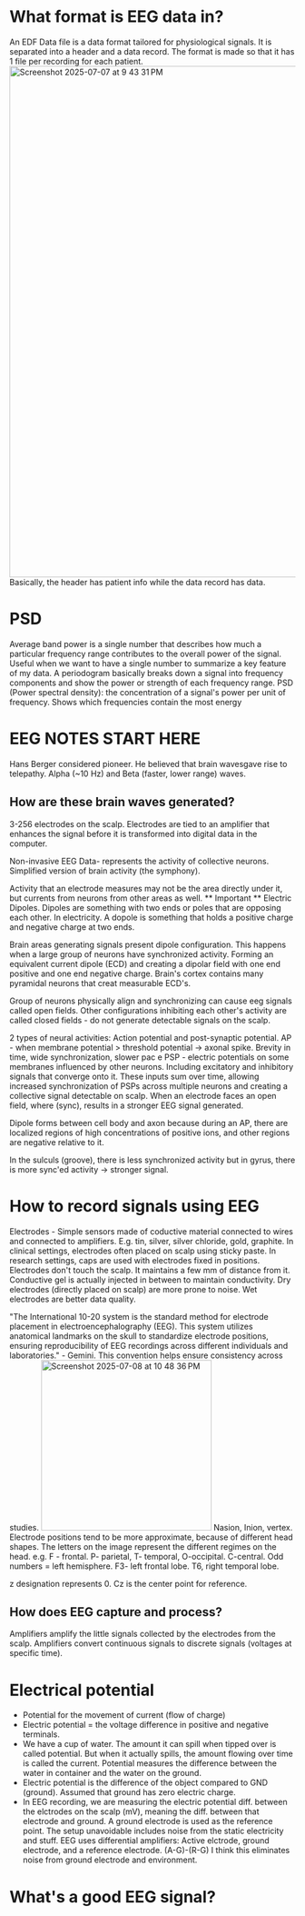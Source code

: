 # What format is EEG data in?
An EDF Data file is a data format tailored for physiological signals. It is separated into a header and a data record.
The format is made so that it has 1 file per recording for each patient.
<img width="900" alt="Screenshot 2025-07-07 at 9 43 31 PM" src="https://github.com/user-attachments/assets/5241d0f1-f21a-4c08-a839-de14e0d16f7e" />
Basically, the header has patient info while the data record has data.
# PSD
Average band power is a single number that describes how much a particular frequency range contributes to the overall power of the signal. Useful when we want to have a single number to summarize a key feature of my data.
A periodogram basically breaks down a signal into frequency components and show the power or strength of each frequency range.
PSD (Power spectral density): the concentration of a signal's power per unit of frequency. Shows which frequencies contain the most energy

# EEG NOTES START HERE

Hans Berger considered pioneer. He believed that brain wavesgave rise to telepathy.
Alpha (~10 Hz) and Beta (faster, lower range) waves.

## How are these brain waves generated?

3-256 electrodes on the scalp. Electrodes are tied to an amplifier that enhances the signal before it is transformed into digital data in the computer.

Non-invasive EEG Data- represents the activity of collective neurons. Simplified version of brain activity (the symphony).

Activity that an electrode measures may not be the area directly under it, but currents from neurons from other areas as well.
** Important **
Electric Dipoles. Dipoles are something with two ends or poles that are opposing each other. In electricity. A dopole is something that holds a positive charge and negative charge at two ends.

Brain areas generating signals present dipole configuration. This happens when a large group of neurons have synchronized activity. Forming an equivalent current dipole (ECD) and creating a dipolar field with one end positive and one end negative charge. Brain's cortex contains many pyramidal neurons that creat measurable ECD's. 

Group of neurons physically align and synchronizing can cause eeg signals called open fields. Other configurations inhibiting each other's activity are called closed fields - do not generate detectable signals on the scalp.

2 types of neural activities:
Action potential and post-synaptic potential.
AP - when membrane potential > threshold potential -> axonal spike. Brevity in time, wide synchronization, slower pac e
PSP -  electric potentials on some membranes influenced by other neurons. Including excitatory and inhibitory signals that converge onto it.
These inputs sum over time, allowing increased synchronization of PSPs across multiple neurons and creating a collective signal detectable on scalp. When an electrode faces an open field, where (sync), results in a stronger EEG signal generated.

Dipole forms between cell body and axon because during an AP, there are localized regions of high concentrations of positive ions, and other regions are negative relative to it.

In the sulculs (groove), there is less synchronized activity but in gyrus, there is more sync'ed activity -> stronger signal.

# How to record signals using EEG

Electrodes - Simple sensors made of coductive material connected to wires and connected to amplifiers. E.g. tin, silver, silver chloride, gold, graphite. In clinical settings, electrodes often placed on scalp using sticky paste. In research settings, caps are used with electrodes fixed in positions. Electrodes don't touch the scalp. It maintains a few mm of distance from it. Conductive gel is actually injected in between to maintain conductivity. Dry electrodes (directly placed on scalp) are more prone to noise. Wet electrodes are better data quality.

"The International 10-20 system is the standard method for electrode placement in electroencephalography (EEG). This system utilizes anatomical landmarks on the skull to standardize electrode positions, ensuring reproducibility of EEG recordings across different individuals and laboratories." - Gemini. This convention helps ensure consistency across studies.
<img width="300" alt="Screenshot 2025-07-08 at 10 48 36 PM" src="https://github.com/user-attachments/assets/281c6bd2-5842-4117-acee-28788f9ff55d" />
Nasion, Inion, vertex.
Electrode positions tend to be more approximate, because of different head shapes. The letters on the image represent the different regimes on the head.
e.g. F - frontal. P- parietal, T- temporal, O-occipital.
C-central. Odd numbers = left hemisphere. F3- left frontal lobe. T6, right temporal lobe.

z designation represents 0. Cz is the center point for reference.
## How does EEG capture and process?
Amplifiers amplify the little signals collected by the electrodes from the scalp. Amplifiers convert continuous signals to discrete signals (voltages at specific time). 

# Electrical potential
- Potential for the movement of current (flow of charge)
- Electric potential = the voltage difference in positive and negative terminals.
- We have a cup of water. The amount it can spill when tipped over is called potential. But when it actually spills, the amount flowing over time is called the current. Potential measures the difference between the water in container and the water on the ground.
- Electric potential is the difference of the object compared to GND (ground). Assumed that ground has zero electric charge.
- In EEG recording, we are measuring the electric potential diff. between the elctrodes on the scalp (mV), meaning the diff. between that electrode and ground. A ground electrode is used as the reference point. The setup unavoidable includes noise from the static electricity and stuff.
EEG uses differential amplifiers:
Active elctrode, ground electrode, and a reference electrode.
(A-G)-(R-G) I think this eliminates noise from ground electrode and environment.

# What's a good EEG signal?







